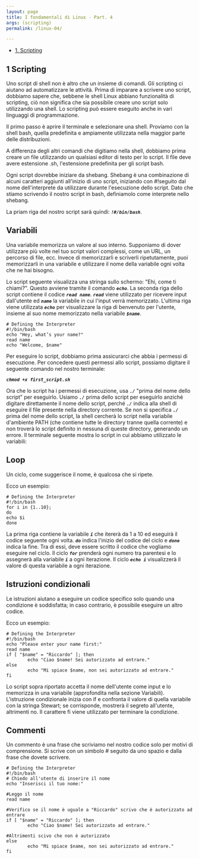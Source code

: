 ```yaml
---
layout: page
title: I fondamentali di Linux - Part. 4
args: (scripting)
permalink: /linux-04/

---
```

- [1. Scripting](#1-scripting)

## 1 Scripting

Uno script di shell non è altro che un insieme di comandi.  Gli scripting ci aiutano ad automatizzare le attività. Prima di imparare a scrivere uno script, dobbiamo sapere che, sebbene le shell Linux abbiano funzionalità di scripting, ciò non significa che sia possibile creare uno script solo utilizzando una shell. Lo scripting può essere eseguito anche in vari linguaggi di programmazione.

Il primo passo è aprire il terminale e selezionare una shell. Proviamo con la shell bash, quella predefinita e ampiamente utilizzata nella maggior parte delle distribuzioni.

A differenza degli altri comandi che digitiamo nella shell, dobbiamo prima creare un file utilizzando un qualsiasi editor di testo per lo script. Il file deve avere estensione .sh, l'estensione predefinita per gli script bash. 

Ogni script dovrebbe iniziare da shebang. Shebang è una combinazione di alcuni caratteri aggiunti all'inizio di uno script, iniziando con #!seguito dal nome dell'interprete da utilizzare durante l'esecuzione dello script. Dato che stiamo scrivendo il nostro script in bash, definiamolo come interprete nello shebang. 

La priam riga del nostro script sarà quindi: ***`!#/bin/bash`***.

## Variabili


Una variabile memorizza un valore al suo interno. Supponiamo di dover utilizzare più volte nel tuo script valori complessi, come un URL, un percorso di file, ecc. Invece di memorizzarli e scriverli ripetutamente, puoi memorizzarli in una variabile e utilizzare il nome della variabile ogni volta che ne hai bisogno.

Lo script seguente visualizza una stringa sullo schermo: "Ehi, come ti chiami?". Questo avviene tramite il comando ***`echo`***. La seconda riga dello script contiene il codice ***`read name`***. ***`read`*** viene utilizzato per ricevere input dall'utente ed ***`name`*** la variabile in cui l'input verrà memorizzato. L'ultima riga viene utilizzata ***`echo`*** per visualizzare la riga di benvenuto per l'utente, insieme al suo nome memorizzato nella variabile ***`$name`***.

```
# Defining the Interpreter 
#!/bin/bash
echo "Hey, what’s your name?"
read name
echo "Welcome, $name"
```

Per eseguire lo script, dobbiamo prima assicurarci che abbia i permessi di esecuzione. Per concedere questi permessi allo script, possiamo digitare il seguente comando nel nostro terminale:

***`chmod +x first_script.sh`***

Ora che lo script ha i permessi di esecuzione, usa ***`./`*** "prima del nome dello script" per eseguirlo. Usiamo ***`./`***  prima dello script per eseguirlo anziché digitare direttamente il nome dello script, perché ***`./`***  indica alla shell di eseguire il file presente nella directory corrente. Se non si specifica ***`./`***  prima del nome dello script, la shell cercherà lo script nella variabile d'ambiente PATH (che contiene tutte le directory tranne quella corrente) e non troverà lo script definito in nessuna di queste directory, generando un errore. Il terminale seguente mostra lo script in cui abbiamo utilizzato le variabili:

## Loop

Un ciclo, come suggerisce il nome, è qualcosa che si ripete. 

Ecco un esempio:

```
# Defining the Interpreter 
#!/bin/bash
for i in {1..10};
do
echo $i
done
```

La prima riga contiene la variabile ***`i`*** che itererà da 1 a 10 ed eseguirà il codice seguente ogni volta. ***`do`*** indica l'inizio del codice del ciclo e ***`done`*** indica la fine. Tra di essi, deve essere scritto il codice che vogliamo eseguire nel ciclo. Il ciclo ***`for`*** prenderà ogni numero tra parentesi e lo assegnerà alla variabile ***`i`*** a ogni iterazione. Il ciclo ***`echo i`*** visualizzerà il valore di questa variabile a ogni iterazione.

## Istruzioni condizionali

Le istruzioni aiutano a eseguire un codice specifico solo quando una condizione è soddisfatta; in caso contrario, è possibile eseguire un altro codice. 

Ecco un esempio:

```
# Defining the Interpreter 
#!/bin/bash
echo "Please enter your name first:"
read name
if [ "$name" = "Riccardo" ]; then
        echo "Ciao $name! Sei autorizzato ad entrare."
else
        echo "Mi spiace $name, non sei autorizzato ad entrare."
fi
```

Lo script sopra riportato accetta il nome dell'utente come input e lo memorizza in una variabile (approfondita nella sezione Variabili). L'istruzione condizionale inizia con if e confronta il valore di quella variabile con la stringa Stewart; se corrisponde, mostrerà il segreto all'utente, altrimenti no. Il carattere fi viene utilizzato per terminare la condizione.

## Commenti
Un commento è una frase che scriviamo nel nostro codice solo per motivi di comprensione. Si scrive con un simbolo # seguito da uno spazio e dalla frase che dovete scrivere. 

```
# Defining the Interpreter 
#!/bin/bash
# Chiedo all'utente di inserire il nome
echo "Inserisci il tuo nome:"

#Leggo il nome
read name

#Verifico se il nome è uguale a "Riccardo" scrivo che è autorizzato ad entrare
if [ "$name" = "Riccardo" ]; then
        echo "Ciao $name! Sei autorizzato ad entrare."

#Altrimenti scivo che non è autorizzato
else
        echo "Mi spiace $name, non sei autorizzato ad entrare."
fi
```

